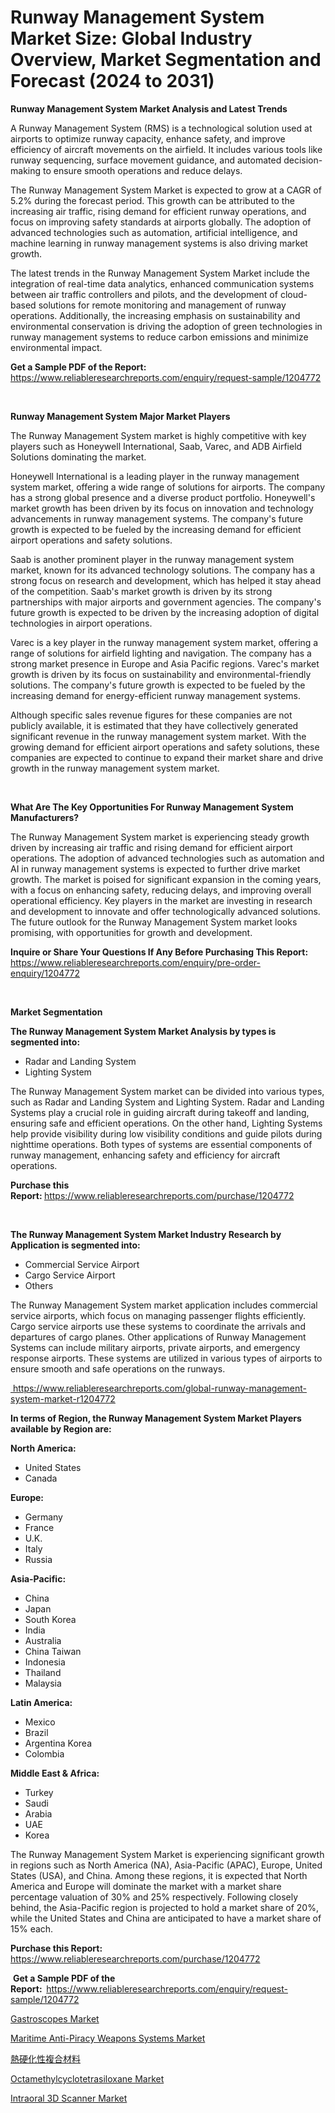 <p><h1>Runway Management System Market Size: Global Industry Overview, Market Segmentation and Forecast (2024 to 2031)</h1></p><p><strong>Runway Management System Market Analysis and Latest Trends</strong></p>
<p><p>A Runway Management System (RMS) is a technological solution used at airports to optimize runway capacity, enhance safety, and improve efficiency of aircraft movements on the airfield. It includes various tools like runway sequencing, surface movement guidance, and automated decision-making to ensure smooth operations and reduce delays.</p><p>The Runway Management System Market is expected to grow at a CAGR of 5.2% during the forecast period. This growth can be attributed to the increasing air traffic, rising demand for efficient runway operations, and focus on improving safety standards at airports globally. The adoption of advanced technologies such as automation, artificial intelligence, and machine learning in runway management systems is also driving market growth.</p><p>The latest trends in the Runway Management System Market include the integration of real-time data analytics, enhanced communication systems between air traffic controllers and pilots, and the development of cloud-based solutions for remote monitoring and management of runway operations. Additionally, the increasing emphasis on sustainability and environmental conservation is driving the adoption of green technologies in runway management systems to reduce carbon emissions and minimize environmental impact.</p></p>
<p><strong>Get a Sample PDF of the Report:&nbsp;</strong> <a href="https://www.reliableresearchreports.com/enquiry/request-sample/1204772">https://www.reliableresearchreports.com/enquiry/request-sample/1204772</a></p>
<p>&nbsp;</p>
<p><strong>Runway Management System Major Market Players</strong></p>
<p><p>The Runway Management System market is highly competitive with key players such as Honeywell International, Saab, Varec, and ADB Airfield Solutions dominating the market. </p><p>Honeywell International is a leading player in the runway management system market, offering a wide range of solutions for airports. The company has a strong global presence and a diverse product portfolio. Honeywell's market growth has been driven by its focus on innovation and technology advancements in runway management systems. The company's future growth is expected to be fueled by the increasing demand for efficient airport operations and safety solutions.</p><p>Saab is another prominent player in the runway management system market, known for its advanced technology solutions. The company has a strong focus on research and development, which has helped it stay ahead of the competition. Saab's market growth is driven by its strong partnerships with major airports and government agencies. The company's future growth is expected to be driven by the increasing adoption of digital technologies in airport operations.</p><p>Varec is a key player in the runway management system market, offering a range of solutions for airfield lighting and navigation. The company has a strong market presence in Europe and Asia Pacific regions. Varec's market growth is driven by its focus on sustainability and environmental-friendly solutions. The company's future growth is expected to be fueled by the increasing demand for energy-efficient runway management systems.</p><p>Although specific sales revenue figures for these companies are not publicly available, it is estimated that they have collectively generated significant revenue in the runway management system market. With the growing demand for efficient airport operations and safety solutions, these companies are expected to continue to expand their market share and drive growth in the runway management system market.</p></p>
<p>&nbsp;</p>
<p><strong>What Are The Key Opportunities For Runway Management System Manufacturers?</strong></p>
<p><p>The Runway Management System market is experiencing steady growth driven by increasing air traffic and rising demand for efficient airport operations. The adoption of advanced technologies such as automation and AI in runway management systems is expected to further drive market growth. The market is poised for significant expansion in the coming years, with a focus on enhancing safety, reducing delays, and improving overall operational efficiency. Key players in the market are investing in research and development to innovate and offer technologically advanced solutions. The future outlook for the Runway Management System market looks promising, with opportunities for growth and development.</p></p>
<p><strong>Inquire or Share Your Questions If Any Before Purchasing This Report:</strong> <a href="https://www.reliableresearchreports.com/enquiry/pre-order-enquiry/1204772">https://www.reliableresearchreports.com/enquiry/pre-order-enquiry/1204772</a></p>
<p>&nbsp;</p>
<p><strong>Market Segmentation</strong></p>
<p><strong>The Runway Management System Market Analysis by types is segmented into:</strong></p>
<p><ul><li>Radar and Landing System</li><li>Lighting System</li></ul></p>
<p><p>The Runway Management System market can be divided into various types, such as Radar and Landing System and Lighting System. Radar and Landing Systems play a crucial role in guiding aircraft during takeoff and landing, ensuring safe and efficient operations. On the other hand, Lighting Systems help provide visibility during low visibility conditions and guide pilots during nighttime operations. Both types of systems are essential components of runway management, enhancing safety and efficiency for aircraft operations.</p></p>
<p><strong>Purchase this Report:&nbsp;</strong><a href="https://www.reliableresearchreports.com/purchase/1204772">https://www.reliableresearchreports.com/purchase/1204772</a></p>
<p>&nbsp;</p>
<p><strong>The Runway Management System Market Industry Research by Application is segmented into:</strong></p>
<p><ul><li>Commercial Service Airport</li><li>Cargo Service Airport</li><li>Others</li></ul></p>
<p><p>The Runway Management System market application includes commercial service airports, which focus on managing passenger flights efficiently. Cargo service airports use these systems to coordinate the arrivals and departures of cargo planes. Other applications of Runway Management Systems can include military airports, private airports, and emergency response airports. These systems are utilized in various types of airports to ensure smooth and safe operations on the runways.</p></p>
<p><a href="https://www.reliableresearchreports.com/global-runway-management-system-market-r1204772">&nbsp;https://www.reliableresearchreports.com/global-runway-management-system-market-r1204772</a></p>
<p><strong>In terms of Region, the Runway Management System Market Players available by Region are:</strong></p>
<p>
    <p> <strong> North America: </strong>
        <ul>
            <li>United States</li>
            <li>Canada</li>
        </ul>
        </p> 
    <p> <strong> Europe: </strong>
        <ul>
            <li>Germany</li>
            <li>France</li>
            <li>U.K.</li>
            <li>Italy</li>
            <li>Russia</li>
        </ul>
        </p> 
    <p> <strong> Asia-Pacific: </strong>
        <ul>
            <li>China</li>
            <li>Japan</li>
            <li>South Korea</li>
            <li>India</li>
            <li>Australia</li>
            <li>China Taiwan</li>
            <li>Indonesia</li>
            <li>Thailand</li>
            <li>Malaysia</li>
        </ul>
        </p> 
    <p> <strong> Latin America: </strong>
        <ul>
            <li>Mexico</li>
            <li>Brazil</li>
            <li>Argentina Korea</li>
            <li>Colombia</li>
        </ul>
        </p> 
    <p> <strong> Middle East & Africa: </strong>
        <ul>
            <li>Turkey</li>
            <li>Saudi</li>
            <li>Arabia</li>
            <li>UAE</li>
            <li>Korea</li>
        </ul>
    </p>
    </p>
<p><p>The Runway Management System Market is experiencing significant growth in regions such as North America (NA), Asia-Pacific (APAC), Europe, United States (USA), and China. Among these regions, it is expected that North America and Europe will dominate the market with a market share percentage valuation of 30% and 25% respectively. Following closely behind, the Asia-Pacific region is projected to hold a market share of 20%, while the United States and China are anticipated to have a market share of 15% each.</p></p>
<p><strong>Purchase this Report: </strong><a href="https://www.reliableresearchreports.com/purchase/1204772">https://www.reliableresearchreports.com/purchase/1204772</a></p>
<p>&nbsp;<strong>Get a Sample PDF of the Report:&nbsp;&nbsp;</strong><a href="https://www.reliableresearchreports.com/enquiry/request-sample/1204772">https://www.reliableresearchreports.com/enquiry/request-sample/1204772</a></p>
<p><strong></strong></p>
<p><p><a href="https://medium.com/@anna.vaughan3423/gastroscopes-market-size-and-market-trends-complete-industry-overview-2024-to-2031-405983a50e28">Gastroscopes Market</a></p><p><a href="https://github.com/tamvrosiya/Market-Research-Report-List-4/blob/main/maritime-anti-piracy-weapons-systems-market.md">Maritime Anti-Piracy Weapons Systems Market</a></p><p><a href="https://github.com/avbqbctihcbe2/Market-Research-Report-List-1/blob/main/624695442259.md">熱硬化性複合材料</a></p><p><a href="https://issuu.com/reportprime-2/docs/octamethylcyclotetrasiloxane-market-size-2030.pptx">Octamethylcyclotetrasiloxane Market</a></p><p><a href="https://medium.com/@sally.newman677/intraoral-3d-scanner-market-the-key-to-successful-business-strategy-forecast-till-2031-80a78b55bf12">Intraoral 3D Scanner Market</a></p></p>
